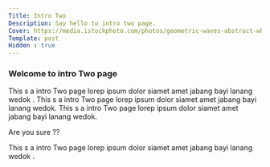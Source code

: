 ```yaml
---
Title: Intro Two
Description: Say hello to intro two page.
Cover: https://media.istockphoto.com/photos/geometric-waves-abstract-white-background-picture-id1189574439?b=1&k=20&m=1189574439&s=170667a&w=0&h=8NM7QqR54Iw1TDUJajYmg3XX5GA80VKsyhmnmc29aeE=
Template: post
Hidden : true
---
```


### Welcome to intro Two page

This s a intro Two page lorep ipsum dolor siamet amet jabang bayi lanang wedok . This s a intro Two page lorep ipsum dolor siamet amet jabang bayi lanang wedok. This s a intro Two page lorep ipsum dolor siamet amet jabang bayi lanang wedok.

Are you sure ??

This s a intro Two page lorep ipsum dolor siamet amet jabang bayi lanang wedok .  
